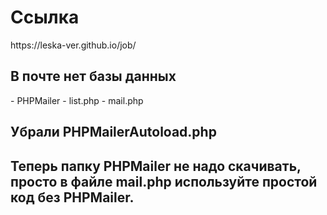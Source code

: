 <h1>Ссылка</h1>
https://leska-ver.github.io/job/
<br>
<h2>В почте нет базы данных</h2>
- PHPMailer
- list.php
- mail.php
<br>

<h2>Убрали PHPMailerAutoload.php<h2>
Теперь папку PHPMailer не надо скачивать, просто в файле mail.php используйте простой код без PHPMailer.
